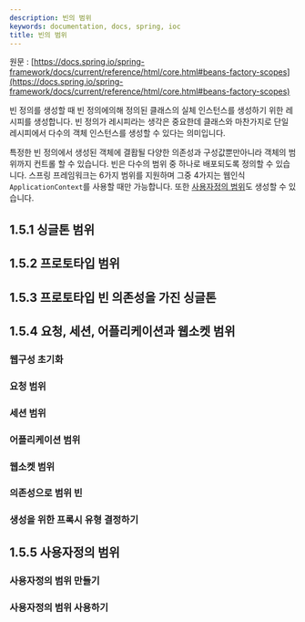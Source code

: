 ```yaml
---
description: 빈의 범위
keywords: documentation, docs, spring, ioc
title: 빈의 범위
---
```


원문 : [https://docs.spring.io/spring-framework/docs/current/reference/html/core.html#beans-factory-scopes](https://docs.spring.io/spring-framework/docs/current/reference/html/core.html#beans-factory-scopes)

빈 정의를 생성할 때 빈 정의에의해 정의된 클래스의 실체 인스턴스를 생성하기 위한 레시피를 생성합니다.
빈 정의가 레시피라는 생각은 중요한데 클래스와 마찬가지로 단일 레시피에서 다수의 객체 인스턴스를 생성할 수 있다는 의미입니다.

특정한 빈 정의에서 생성된 객체에 결홥될 다양한 의존성과 구성값뿐만아니라 객체의 범위까지 컨트롤 할 수 있습니다.
빈은 다수의 범위 중 하나로 배포되도록 정의할 수 있습니다.
스프링 프레임워크는 6가지 범위를 지원하며 그중 4가지는 웹인식 ```ApplicationContext```를 사용할 때만 가능합니다.
또한 [사용자정의 범위](#_1-5-5-사용자정의-범위)도 생성할 수 있습니다.

## 1.5.1 싱글톤 범위

## 1.5.2 프로토타입 범위

## 1.5.3 프로토타입 빈 의존성을 가진 싱글톤

## 1.5.4 요청, 세션, 어플리케이션과 웹소켓 범위

### 웹구성 초기화

### 요청 범위

### 세션 범위

### 어플리케이션 범위

### 웹소켓 범위

### 의존성으로 범위 빈

### 생성을 위한 프록시 유형 결정하기

## 1.5.5 사용자정의 범위

### 사용자정의 범위 만들기

### 사용자정의 범위 사용하기